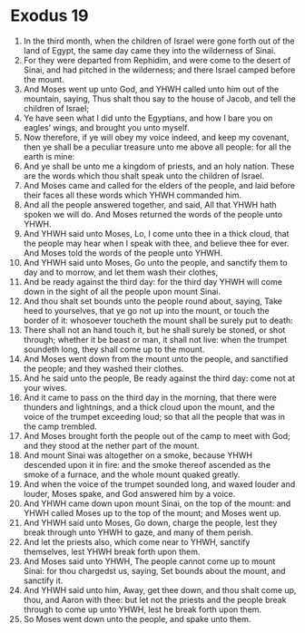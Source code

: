 ﻿# Exodus 19
1. In the third month, when the children of Israel were gone forth out of the land of Egypt, the same day came they into the wilderness of Sinai. 
2. For they were departed from Rephidim, and were come to the desert of Sinai, and had pitched in the wilderness; and there Israel camped before the mount. 
3. And Moses went up unto God, and YHWH called unto him out of the mountain, saying, Thus shalt thou say to the house of Jacob, and tell the children of Israel; 
4. Ye have seen what I did unto the Egyptians, and how I bare you on eagles’ wings, and brought you unto myself. 
5. Now therefore, if ye will obey my voice indeed, and keep my covenant, then ye shall be a peculiar treasure unto me above all people: for all the earth is mine: 
6. And ye shall be unto me a kingdom of priests, and an holy nation. These are the words which thou shalt speak unto the children of Israel. 
7.  And Moses came and called for the elders of the people, and laid before their faces all these words which YHWH commanded him. 
8. And all the people answered together, and said, All that YHWH hath spoken we will do. And Moses returned the words of the people unto YHWH. 
9. And YHWH said unto Moses, Lo, I come unto thee in a thick cloud, that the people may hear when I speak with thee, and believe thee for ever. And Moses told the words of the people unto YHWH. 
10.  And YHWH said unto Moses, Go unto the people, and sanctify them to day and to morrow, and let them wash their clothes, 
11. And be ready against the third day: for the third day YHWH will come down in the sight of all the people upon mount Sinai. 
12. And thou shalt set bounds unto the people round about, saying, Take heed to yourselves, that ye go not up into the mount, or touch the border of it: whosoever toucheth the mount shall be surely put to death: 
13. There shall not an hand touch it, but he shall surely be stoned, or shot through; whether it be beast or man, it shall not live: when the trumpet soundeth long, they shall come up to the mount. 
14.  And Moses went down from the mount unto the people, and sanctified the people; and they washed their clothes. 
15. And he said unto the people, Be ready against the third day: come not at your wives. 
16.  And it came to pass on the third day in the morning, that there were thunders and lightnings, and a thick cloud upon the mount, and the voice of the trumpet exceeding loud; so that all the people that was in the camp trembled. 
17. And Moses brought forth the people out of the camp to meet with God; and they stood at the nether part of the mount. 
18. And mount Sinai was altogether on a smoke, because YHWH descended upon it in fire: and the smoke thereof ascended as the smoke of a furnace, and the whole mount quaked greatly. 
19. And when the voice of the trumpet sounded long, and waxed louder and louder, Moses spake, and God answered him by a voice. 
20. And YHWH came down upon mount Sinai, on the top of the mount: and YHWH called Moses up to the top of the mount; and Moses went up. 
21. And YHWH said unto Moses, Go down, charge the people, lest they break through unto YHWH to gaze, and many of them perish. 
22. And let the priests also, which come near to YHWH, sanctify themselves, lest YHWH break forth upon them. 
23. And Moses said unto YHWH, The people cannot come up to mount Sinai: for thou chargedst us, saying, Set bounds about the mount, and sanctify it. 
24. And YHWH said unto him, Away, get thee down, and thou shalt come up, thou, and Aaron with thee: but let not the priests and the people break through to come up unto YHWH, lest he break forth upon them. 
25. So Moses went down unto the people, and spake unto them. 

